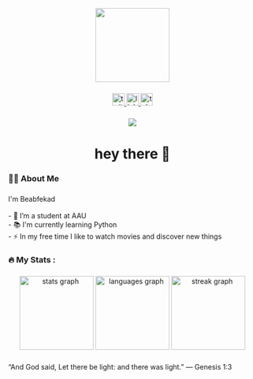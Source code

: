 <div align="center">
  <img height="150" src="https://avatars.githubusercontent.com/u/92110044"  />
</div>

###

<div align="center">
  <a href="https://x.com/beabzk" target="_blank">
    <img src="https://img.shields.io/static/v1?message=Twitter&logo=twitter&label=&color=1DA1F2&logoColor=white&labelColor=&style=for-the-badge" height="25" alt="twitter logo"  />
  </a>
  <a href="https://linktr.ee/beabzk" target="_blank">
    <img src="https://img.shields.io/static/v1?message=Linktree&logo=linktree&label=&color=1de9b6&logoColor=white&labelColor=&style=for-the-badge" height="25" alt="linktree logo"  />
  </a>
  <a href="https://t.me/beabzk" target="_blank">
    <img src="https://img.shields.io/static/v1?message=Telegram&logo=telegram&label=&color=2CA5E0&logoColor=white&labelColor=&style=for-the-badge" height="25" alt="telegram logo"  />
  </a>
</div>

###

<div align="center">
  <img src="https://visitor-badge.laobi.icu/badge?page_id=beabzk.beabzk&right_color=black"  />
</div>

###

<h1 align="center">hey there 👋</h1>

###

<h3 align="left">👩‍💻  About Me</h3>

###

<p align="left">I'm Beabfekad<br><br>- 🔭 I’m a student at AAU<br>- 📚 I'm currently learning Python<br>- ⚡ In my free time I like to watch movies and discover new things</p>

###

<h3 align="left">🔥   My Stats :</h3>

###

<div align="center">
  <img src="https://github-readme-stats.vercel.app/api?username=beabzk&hide_title=false&hide_rank=false&show_icons=true&include_all_commits=true&count_private=true&disable_animations=false&theme=dracula&locale=en&hide_border=false&order=1&custom_title=beabzk's stats" height="150" alt="stats graph"  />
  <img src="https://github-readme-stats.vercel.app/api/top-langs?username=beabzk&locale=en&hide_title=false&layout=compact&card_width=320&langs_count=5&theme=dracula&hide_border=false&order=2" height="150" alt="languages graph"  />
  <img src="https://streak-stats.demolab.com?user=beabzk&locale=en&mode=weekly&theme=dracula&hide_border=false&border_radius=5&order=3" height="150" alt="streak graph"  />
</div>

###

<p align="left">“And God said, Let there be light: and there was light.” — Genesis 1:3</p>

###
